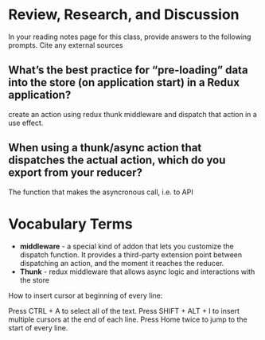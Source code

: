 # Review, Research, and Discussion
In your reading notes page for this class, provide answers to the following prompts. Cite any external sources

## What’s the best practice for “pre-loading” data into the store (on application start) in a Redux application?
create an action using redux thunk middleware and dispatch that action in a use effect.

## When using a thunk/async action that dispatches the actual action, which do you export from your reducer?
The function that makes the asyncronous call, i.e. to API


# Vocabulary Terms
- **middleware** - a special kind of addon that lets you customize the dispatch function. It provides a third-party extension point between dispatching an action, and the moment it reaches the reducer.
- **Thunk** - redux middleware that allows async logic and interactions with the store




How to insert cursor at beginning of every line:

Press CTRL + A to select all of the text.
Press SHIFT + ALT + I to insert multiple cursors at the end of each line.
Press Home twice to jump to the start of every line.


